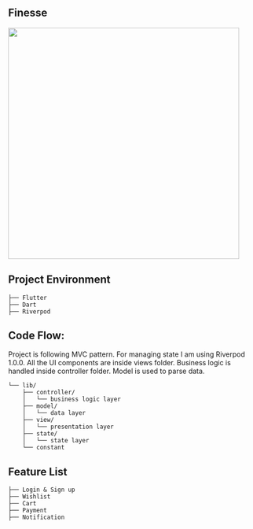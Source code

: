 ## Finesse
<img src="https://user-images.githubusercontent.com/108749310/193450680-ea7ff450-1d28-4a08-85f1-7ceddf8d5b24.jpg" width=470>

## Project Environment
```
├── Flutter
├── Dart
├── Riverpod
```
## Code Flow:
Project is following MVC pattern. For managing state I am using Riverpod 1.0.0. All the UI components are inside views folder. Business logic is handled inside controller folder. Model is used to parse data.

```
└── lib/
    ├── controller/
    │   └── business logic layer
    ├── model/
    │   └── data layer
    ├── view/
    │   └── presentation layer
    ├── state/
    │   └── state layer
    └── constant
```
## Feature List
```
├── Login & Sign up
├── Wishlist
├── Cart
├── Payment
├── Notification
```


